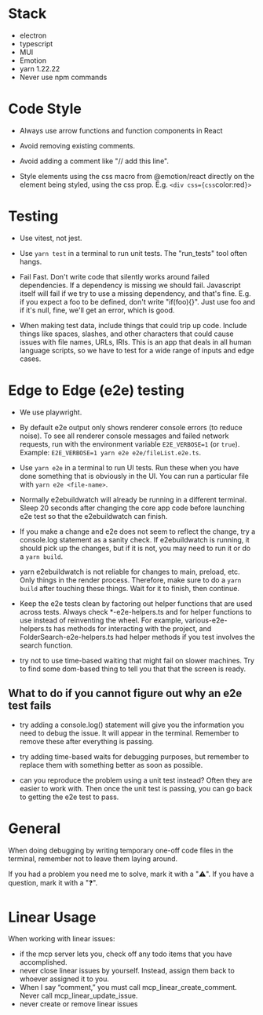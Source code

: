 # Stack

- electron
- typescript
- MUI
- Emotion
- yarn 1.22.22
- Never use npm commands

# Code Style

- Always use arrow functions and function components in React

- Avoid removing existing comments.
- Avoid adding a comment like "// add this line".

- Style elements using the css macro from @emotion/react directly on the element being styled, using the css prop. E.g. `<div css={css`color:red`}>`

# Testing

- Use vitest, not jest.

- Use `yarn test` in a terminal to run unit tests. The "run_tests" tool often hangs.

- Fail Fast. Don't write code that silently works around failed dependencies. If a dependency is missing we should fail. Javascript itself will fail if we try to use a missing dependency, and that's fine. E.g. if you expect a foo to be defined, don't write "if(foo){}". Just use foo and if it's null, fine, we'll get an error, which is good.

- When making test data, include things that could trip up code. Include things like spaces, slashes, and other characters that could cause issues with file names, URLs, IRIs. This is an app that deals in all human language scripts, so we have to test for a wide range of inputs and edge cases.

# Edge to Edge (e2e) testing

- We use playwright.

- By default e2e output only shows renderer console errors (to reduce noise). To see all renderer console messages and failed network requests, run with the environment variable `E2E_VERBOSE=1` (or `true`). Example: `E2E_VERBOSE=1 yarn e2e e2e/fileList.e2e.ts`.

- Use `yarn e2e` in a terminal to run UI tests. Run these when you have done something that is obviously in the UI. You can run a particular file with `yarn e2e <file-name>`.

- Normally e2ebuildwatch will already be running in a different terminal. Sleep 20 seconds after changing the core app code before launching e2e test so that the e2ebuildwatch can finish.

- If you make a change and e2e does not seem to reflect the change, try a console.log statement as a sanity check. If e2ebuildwatch is running, it should pick up the changes, but if it is not, you may need to run it or do a `yarn build`.

- yarn e2ebuildwatch is not reliable for changes to main, preload, etc. Only things in the render process. Therefore, make sure to do a `yarn build` after touching these things. Wait for it to finish, then continue.

- Keep the e2e tests clean by factoring out helper functions that are used across tests. Always check \*-e2e-helpers.ts and for helper functions to use instead of reinventing the wheel. For example, various-e2e-helpers.ts has methods for interacting with the project, and FolderSearch-e2e-helpers.ts had helper methods if you test involves the search function.

- try not to use time-based waiting that might fail on slower machines. Try to find some dom-based thing to tell you that that the screen is ready.

## What to do if you cannot figure out why an e2e test fails

- try adding a console.log() statement will give you the information you need to debug the issue. It will appear in the terminal. Remember to remove these after everything is passing.

- try adding time-based waits for debugging purposes, but remember to replace them with something better as soon as possible.

- can you reproduce the problem using a unit test instead? Often they are easier to work with. Then once the unit test is passing, you can go back to getting the e2e test to pass.

# General

When doing debugging by writing temporary one-off code files in the terminal, remember not to leave them laying around.

If you had a problem you need me to solve, mark it with a "⚠️". If you have a question, mark it with a "❓".

# Linear Usage

When working with linear issues:

- if the mcp server lets you, check off any todo items that you have accomplished.
- never close linear issues by yourself. Instead, assign them back to whoever assigned it to you.
- When I say “comment,” you must call mcp_linear_create_comment. Never call mcp_linear_update_issue.
- never create or remove linear issues
